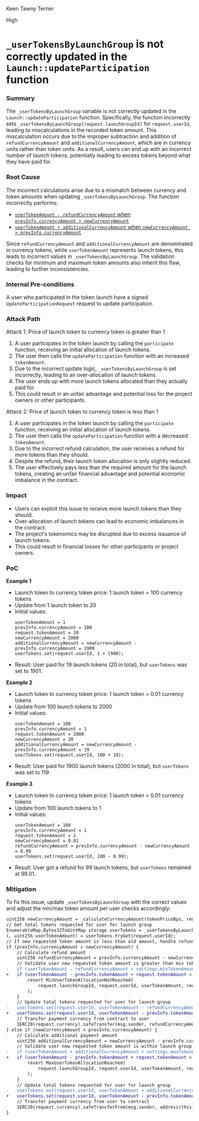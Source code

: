 Keen Tawny Terrier

High

# `_userTokensByLaunchGroup` is not correctly updated in the `Launch::updateParticipation` function

### Summary

The `_userTokensByLaunchGroup` variable is not correctly updated in the `Launch::updateParticipation` function. Specifically, the function incorrectly sets `_userTokensByLaunchGroup[request.launchGroupId]` for `request.userId`, leading to miscalculations in the recorded token amount. This miscalculation occurs due to the improper subtraction and addition of `refundCurrencyAmount` and `additionalCurrencyAmount`, which are in currency units rather than token units. As a result, users can end up with an incorrect number of launch tokens, potentially leading to excess tokens beyond what they have paid for.

### Root Cause

The incorrect calculations arise due to a mismatch between currency and token amounts when updating `_userTokensByLaunchGroup`. The function incorrectly performs:
- [`userTokenAmount - refundCurrencyAmount` when `prevInfo.currencyAmount > newCurrencyAmount`](https://github.com/sherlock-audit/2025-02-rova/blob/main/rova-contracts/src/Launch.sol#L361)
- [`userTokenAmount + additionalCurrencyAmount` when `newCurrencyAmount > prevInfo.currencyAmount`](https://github.com/sherlock-audit/2025-02-rova/blob/main/rova-contracts/src/Launch.sol#L374)

Since `refundCurrencyAmount` and `additionalCurrencyAmount` are denominated in currency tokens, while `userTokenAmount` represents launch tokens, this leads to incorrect values in `_userTokensByLaunchGroup`. The validation checks for minimum and maximum token amounts also inherit this flaw, leading to further inconsistencies.

### Internal Pre-conditions

A user who participated in the token launch have a signed `UpdateParticipationRequest` request to update participation.

### Attack Path

Attack 1: Price of launch token to currency token is greater than 1
1. A user participates in the token launch by calling the `participate` function, receiving an initial allocation of launch tokens.
2. The user then calls the `updateParticipation` function with an increased `tokenAmount`.
3. Due to the incorrect update logic, `_userTokensByLaunchGroup` is set incorrectly, leading to an over-allocation of launch tokens.
4. The user ends up with more launch tokens allocated than they actually paid for.
5. This could result in an unfair advantage and potential loss for the project owners or other participants.

Attack 2: Price of launch token to currency token is less than 1
1. A user participates in the token launch by calling the `participate` function, receiving an initial allocation of launch tokens.
2. The user then calls the `updateParticipation` function with a decreased `tokenAmount`.
3. Due to the incorrect refund calculation, the user receives a refund for more tokens than they should.
4. Despite the refund, their launch token allocation is only slightly reduced.
5. The user effectively pays less than the required amount for the launch tokens, creating an unfair financial advantage and potential economic imbalance in the contract.

### Impact

- Users can exploit this issue to receive more launch tokens than they should.
- Over-allocation of launch tokens can lead to economic imbalances in the contract.
- The project's tokenomics may be disrupted due to excess issuance of launch tokens.
- This could result in financial losses for other participants or project owners.

### PoC

**Example 1**
- Launch token to currency token price: 1 launch token = 100 currency tokens
- Update from 1 launch token to 20
- Initial values:
  ```solidity
  userTokenAmount = 1
  prevInfo.currencyAmount = 100
  request.tokenAmount = 20
  newCurrencyAmount = 2000
  additionalCurrencyAmount = newCurrencyAmount - prevInfo.currencyAmount = 1900
  userTokens.set(request.userId, 1 + 1900);
  ```
- Result: User paid for 19 launch tokens (20 in total), but `userTokens` was set to 1901.

**Example 2**
- Launch token to currency token price: 1 launch token = 0.01 currency tokens
- Update from 100 launch tokens to 2000
- Initial values:
  ```solidity
  userTokenAmount = 100
  prevInfo.currencyAmount = 1
  request.tokenAmount = 2000
  newCurrencyAmount = 20
  additionalCurrencyAmount = newCurrencyAmount - prevInfo.currencyAmount = 19
  userTokens.set(request.userId, 100 + 19);
  ```
- Result: User paid for 1900 launch tokens (2000 in total), but `userTokens` was set to 119.

**Example 3**
- Launch token to currency token price: 1 launch token = 0.01 currency tokens
- Update from 100 launch tokens to 1
- Initial values:
  ```solidity
  userTokenAmount = 100
  prevInfo.currencyAmount = 1
  request.tokenAmount = 1
  newCurrencyAmount = 0.01
  refundCurrencyAmount = prevInfo.currencyAmount - newCurrencyAmount = 0.99
  userTokens.set(request.userId, 100 - 0.99);
  ```
- Result: User got a refund for 99 launch tokens, but `userTokens` remained at 99.01.

### Mitigation

To fix this issue, update `_userTokensByLaunchGroup` with the correct values and adjust the min/max token amount per user checks accordingly:

```diff
uint256 newCurrencyAmount = _calculateCurrencyAmount(tokenPriceBps, request.tokenAmount);
// Get total tokens requested for user for launch group
EnumerableMap.Bytes32ToUintMap storage userTokens = _userTokensByLaunchGroup[request.launchGroupId];
(, uint256 userTokenAmount) = userTokens.tryGet(request.userId);
// If new requested token amount is less than old amount, handle refund
if (prevInfo.currencyAmount > newCurrencyAmount) {
    // Calculate refund amount
    uint256 refundCurrencyAmount = prevInfo.currencyAmount - newCurrencyAmount;
    // Validate user new requested token amount is greater than min token amount per user
-   if (userTokenAmount - refundCurrencyAmount < settings.minTokenAmountPerUser) {
+   if (userTokenAmount - prevInfo.tokenAmount + request.tokenAmount < settings.minTokenAmountPerUser) {
        revert MinUserTokenAllocationNotReached(
            request.launchGroupId, request.userId, userTokenAmount, request.tokenAmount
        );
    }
    // Update total tokens requested for user for launch group
-   userTokens.set(request.userId, userTokenAmount - refundCurrencyAmount);
+   userTokens.set(request.userId, userTokenAmount - prevInfo.tokenAmount + request.tokenAmount);
    // Transfer payment currency from contract to user
    IERC20(request.currency).safeTransfer(msg.sender, refundCurrencyAmount);
} else if (newCurrencyAmount > prevInfo.currencyAmount) {
    // Calculate additional payment amount
    uint256 additionalCurrencyAmount = newCurrencyAmount - prevInfo.currencyAmount;
    // Validate user new requested token amount is within launch group user allocation limits
-   if (userTokenAmount + additionalCurrencyAmount > settings.maxTokenAmountPerUser) {
+   if (userTokenAmount - prevInfo.tokenAmount + request.tokenAmount > settings.maxTokenAmountPerUser) {
        revert MaxUserTokenAllocationReached(
            request.launchGroupId, request.userId, userTokenAmount, request.tokenAmount
        );
    }
    // Update total tokens requested for user for launch group
-   userTokens.set(request.userId, userTokenAmount + additionalCurrencyAmount);
+   userTokens.set(request.userId, userTokenAmount - prevInfo.tokenAmount + request.tokenAmount);
    // Transfer payment currency from user to contract
    IERC20(request.currency).safeTransferFrom(msg.sender, address(this), additionalCurrencyAmount);
}
```